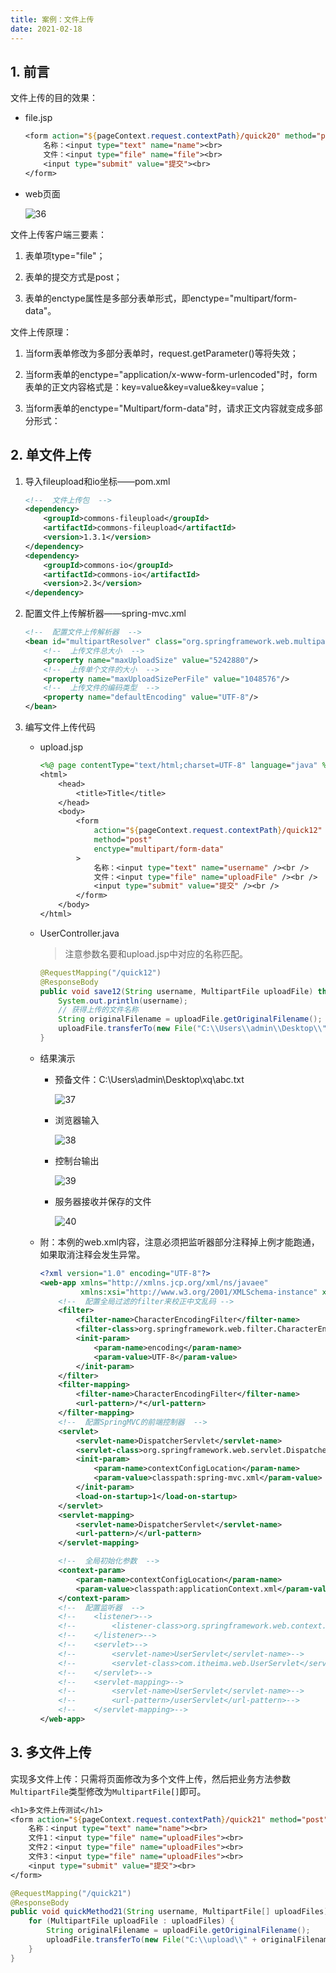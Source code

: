 ```yaml
---
title: 案例：文件上传
date: 2021-02-18
---
```


## 1. 前言

文件上传的目的效果：

- file.jsp

    ```jsp
    <form action="${pageContext.request.contextPath}/quick20" method="post" enctype="multipart/form-data">
        名称：<input type="text" name="name"><br>
        文件：<input type="file" name="file"><br>
        <input type="submit" value="提交"><br>
    </form>
    ```

- web页面

    ![36](https://chua-n.gitee.io/figure-bed/notebook/JavaWeb/SpringMVC/36.png)

文件上传客户端三要素：

1. 表单项type="file"；

2. 表单的提交方式是post；

3. 表单的enctype属性是多部分表单形式，即enctype="multipart/form-data"。

文件上传原理：

1. 当form表单修改为多部分表单时，request.getParameter()等将失效；

2. 当form表单的enctype="application/x-www-form-urlencoded"时，form表单的正文内容格式是：key=value&key=value&key=value；

3. 当form表单的enctype="Multipart/form-data"时，请求正文内容就变成多部分形式：

## 2. 单文件上传

1. 导入fileupload和io坐标——pom.xml

    ```xml
    <!--  文件上传包  -->
    <dependency>
        <groupId>commons-fileupload</groupId>
        <artifactId>commons-fileupload</artifactId>
        <version>1.3.1</version>
    </dependency>
    <dependency>
        <groupId>commons-io</groupId>
        <artifactId>commons-io</artifactId>
        <version>2.3</version>
    </dependency>
    ```

2. 配置文件上传解析器——spring-mvc.xml

    ```xml
    <!--  配置文件上传解析器  -->
    <bean id="multipartResolver" class="org.springframework.web.multipart.commons.CommonsMultipartResolver">
        <!--  上传文件总大小  -->
        <property name="maxUploadSize" value="5242880"/>
        <!--  上传单个文件的大小  -->
        <property name="maxUploadSizePerFile" value="1048576"/>
        <!--  上传文件的编码类型  -->
        <property name="defaultEncoding" value="UTF-8"/>
    </bean>
    ```

3. 编写文件上传代码

    - upload.jsp

        ```jsp
        <%@ page contentType="text/html;charset=UTF-8" language="java" %>
        <html>
            <head>
                <title>Title</title>
            </head>
            <body>
                <form
                    action="${pageContext.request.contextPath}/quick12"
                    method="post"
                    enctype="multipart/form-data"
                >
                    名称：<input type="text" name="username" /><br />
                    文件：<input type="file" name="uploadFile" /><br />
                    <input type="submit" value="提交" /><br />
                </form>
            </body>
        </html>
        ```

    - UserController.java

        > 注意参数名要和upload.jsp中对应的名称匹配。

        ```java
        @RequestMapping("/quick12")
        @ResponseBody
        public void save12(String username, MultipartFile uploadFile) throws IOException {
            System.out.println(username);
            // 获得上传的文件名称
            String originalFilename = uploadFile.getOriginalFilename();
            uploadFile.transferTo(new File("C:\\Users\\admin\\Desktop\\" + originalFilename));
        }
        ```

    - 结果演示

        - 预备文件：C:\Users\admin\Desktop\xq\abc.txt

            ![37](https://chua-n.gitee.io/figure-bed/notebook/JavaWeb/SpringMVC/37.png)

        - 浏览器输入

            ![38](https://chua-n.gitee.io/figure-bed/notebook/JavaWeb/SpringMVC/38.png)

        - 控制台输出

            ![39](https://chua-n.gitee.io/figure-bed/notebook/JavaWeb/SpringMVC/39.png)

        - 服务器接收并保存的文件

            ![40](https://chua-n.gitee.io/figure-bed/notebook/JavaWeb/SpringMVC/40.png)

    - 附：本例的web.xml内容，注意必须把监听器部分注释掉上例才能跑通，如果取消注释会发生异常。

        ```xml
        <?xml version="1.0" encoding="UTF-8"?>
        <web-app xmlns="http://xmlns.jcp.org/xml/ns/javaee"
                 xmlns:xsi="http://www.w3.org/2001/XMLSchema-instance" xsi:schemaLocation="http://xmlns.jcp.org/xml/ns/javaee http://xmlns.jcp.org/xml/ns/javaee/web-app_4_0.xsd" version="4.0">
            <!--  配置全局过滤的filter来校正中文乱码 -->
            <filter>
                <filter-name>CharacterEncodingFilter</filter-name>
                <filter-class>org.springframework.web.filter.CharacterEncodingFilter</filter-class>
                <init-param>
                    <param-name>encoding</param-name>
                    <param-value>UTF-8</param-value>
                </init-param>
            </filter>
            <filter-mapping>
                <filter-name>CharacterEncodingFilter</filter-name>
                <url-pattern>/*</url-pattern>
            </filter-mapping>
            <!--  配置SpringMVC的前端控制器  -->
            <servlet>
                <servlet-name>DispatcherServlet</servlet-name>
                <servlet-class>org.springframework.web.servlet.DispatcherServlet</servlet-class>
                <init-param>
                    <param-name>contextConfigLocation</param-name>
                    <param-value>classpath:spring-mvc.xml</param-value>
                </init-param>
                <load-on-startup>1</load-on-startup>
            </servlet>
            <servlet-mapping>
                <servlet-name>DispatcherServlet</servlet-name>
                <url-pattern>/</url-pattern>
            </servlet-mapping>
        
            <!--  全局初始化参数  -->
            <context-param>
                <param-name>contextConfigLocation</param-name>
                <param-value>classpath:applicationContext.xml</param-value>
            </context-param>
            <!--  配置监听器  -->
            <!--    <listener>-->
            <!--        <listener-class>org.springframework.web.context.ContextLoaderListener</listener-class>-->
            <!--    </listener>-->
            <!--    <servlet>-->
            <!--        <servlet-name>UserServlet</servlet-name>-->
            <!--        <servlet-class>com.itheima.web.UserServlet</servlet-class>-->
            <!--    </servlet>-->
            <!--    <servlet-mapping>-->
            <!--        <servlet-name>UserServlet</servlet-name>-->
            <!--        <url-pattern>/userServlet</url-pattern>-->
            <!--    </servlet-mapping>-->
        </web-app>
        ```

## 3. 多文件上传

实现多文件上传：只需将页面修改为多个文件上传，然后把业务方法参数`MultipartFile`类型修改为`MultipartFile[]`即可。

```jsp
<h1>多文件上传测试</h1>
<form action="${pageContext.request.contextPath}/quick21" method="post" enctype="multipart/form-data">
    名称：<input type="text" name="name"><br>
    文件1：<input type="file" name="uploadFiles"><br>
    文件2：<input type="file" name="uploadFiles"><br>
    文件3：<input type="file" name="uploadFiles"><br>
    <input type="submit" value="提交"><br>
</form>
```

```java
@RequestMapping("/quick21")
@ResponseBody
public void quickMethod21(String username, MultipartFile[] uploadFiles) throws IOException {
    for (MultipartFile uploadFile : uploadFiles) {
        String originalFilename = uploadFile.getOriginalFilename();
        uploadFile.transferTo(new File("C:\\upload\\" + originalFilename));
    }
}
```

